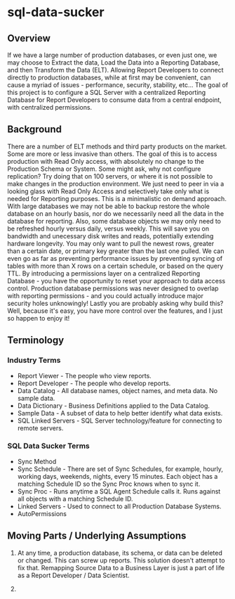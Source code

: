 # sql-data-sucker

## Overview
If we have a large number of production databases, or even just one, we may choose to Extract the data, Load the Data into a Reporting Database, and then Transform the Data (ELT).  Allowing Report Developers to connect directly to production databases, while at first may be convenient, can cause a myriad of issues - performance, security, stability, etc... The goal of this project is to configure a SQL Server with a centralized Reporting Database for Report Developers to consume data from a central endpoint, with centralized permissions.


## Background
There are a number of ELT methods and third party products on the market.  Some are more or less invasive than others.  The goal of this is to access production with Read Only access, with absolutely no change to the Production Schema or System.  Some might ask, why not configure replication?  Try doing that on 100 servers, or where it is not possible to make changes in the production environment.  We just need to peer in via a looking glass with Read Only Access and selectively take only what is needed for Reporting purposes. This is a minimalistic on demand approach.  With large databases we may not be able to backup restore the whole database on an hourly basis, nor do we necessarily need all the data in the database for reporting.  Also, some database objects we may only need to be refreshed hourly versus daily, versus weekly.  This will save you on bandwidth and unecessary disk writes and reads, potentially extending hardware longevity.  You may only want to pull the newest rows, greater than a certain date, or primary key greater than the last one pulled.  We can even go as far as preventing performance issues by preventing syncing of tables with more than X rows on a certain schedule, or based on the query TTL.  By introducing a permissions layer on a centralized Reporting Database - you have the opportunity to reset your approach to data access control.  Production database permissions was never designed to overlap with reporting permissions - and you could actually introduce major security holes unknowingly!  Lastly you are probably asking why build this?  Well, because it's easy, you have more control over the features, and I just so happen to enjoy it!

## Terminology

### Industry Terms
- Report Viewer - The people who view reports.
- Report Developer - The people who develop reports.
- Data Catalog - All database names, object names, and meta data.  No sample data.
- Data Dictionary - Business Definitions applied to the Data Catalog.
- Sample Data - A subset of data to help better identify what data exists.
- SQL Linked Servers - SQL Server technology/feature for connecting to remote servers.

### SQL Data Sucker Terms
- Sync Method
- Sync Schedule - There are set of Sync Schedules, for example, hourly, working days, weekends, nights, every 15 minutes.  Each object has a matching Schedule ID so the Sync Proc knows when to sync it.
- Sync Proc - Runs anytime a SQL Agent Schedule calls it.  Runs against all objects with a matching Schedule ID.
- Linked Servers - Used to connect to all Production Database Systems.
- AutoPermissions

## Moving Parts / Underlying Assumptions

1. At any time, a production database, its schema, or data can be deleted or changed.  This can screw up reports.  This solution doesn't attempt to fix that.  Remapping Source Data to a Business Layer is just a part of life as a Report Developer / Data Scientist.

2. 
